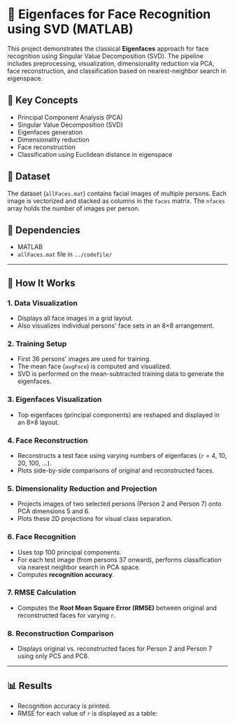 # 👤 Eigenfaces for Face Recognition using SVD (MATLAB)

This project demonstrates the classical **Eigenfaces** approach for face recognition using Singular Value Decomposition (SVD). The pipeline includes preprocessing, visualization, dimensionality reduction via PCA, face reconstruction, and classification based on nearest-neighbor search in eigenspace.

## 🧠 Key Concepts

- Principal Component Analysis (PCA)
- Singular Value Decomposition (SVD)
- Eigenfaces generation
- Dimensionality reduction
- Face reconstruction
- Classification using Euclidean distance in eigenspace

## 📁 Dataset

The dataset (`allFaces.mat`) contains facial images of multiple persons. Each image is vectorized and stacked as columns in the `faces` matrix. The `nfaces` array holds the number of images per person.

## 🔧 Dependencies

- MATLAB
- `allFaces.mat` file in `../codefile/`

---

## 🚀 How It Works

### 1. **Data Visualization**

- Displays all face images in a grid layout.
- Also visualizes individual persons' face sets in an 8×8 arrangement.

### 2. **Training Setup**

- First 36 persons' images are used for training.
- The mean face (`avgFace`) is computed and visualized.
- SVD is performed on the mean-subtracted training data to generate the eigenfaces.

### 3. **Eigenfaces Visualization**

- Top eigenfaces (principal components) are reshaped and displayed in an 8×8 layout.

### 4. **Face Reconstruction**

- Reconstructs a test face using varying numbers of eigenfaces (`r` = 4, 10, 20, 100, ...).
- Plots side-by-side comparisons of original and reconstructed faces.

### 5. **Dimensionality Reduction and Projection**

- Projects images of two selected persons (Person 2 and Person 7) onto PCA dimensions 5 and 6.
- Plots these 2D projections for visual class separation.

### 6. **Face Recognition**

- Uses top 100 principal components.
- For each test image (from persons 37 onward), performs classification via nearest neighbor search in PCA space.
- Computes **recognition accuracy**.

### 7. **RMSE Calculation**

- Computes the **Root Mean Square Error (RMSE)** between original and reconstructed faces for varying `r`.

### 8. **Reconstruction Comparison**

- Displays original vs. reconstructed faces for Person 2 and Person 7 using only PC5 and PC6.

---

## 📊 Results

- Recognition accuracy is printed.
- RMSE for each value of `r` is displayed as a table:


